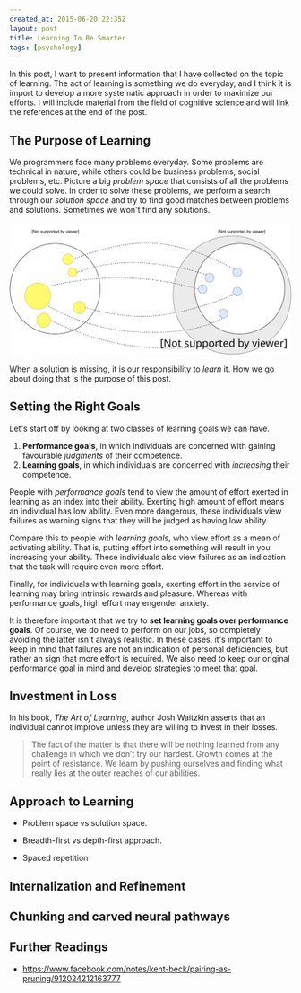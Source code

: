 ```yaml
---
created_at: 2015-06-20 22:35Z
layout: post
title: Learning To Be Smarter
tags: [psychology]
---
```


In this post, I want to present information that I have collected on the topic of learning. The act of learning
is something we do everyday, and I think it is import to develop a more systematic approach in order to
maximize our efforts. I will include material from the field of cognitive science and will link the references at the end of the post.


## The Purpose of Learning

We programmers face many problems everyday. Some problems are technical in nature, while others could
be business problems, social problems, etc. Picture a big *problem space* that consists of all the problems
we could solve. In order to solve these problems, we perform a search through our *solution space* and try
to find good matches between problems and solutions. Sometimes we won't find any solutions.


![](/images/problem-vs-solution-space.svg)

When a solution is missing, it is our responsibility to *learn* it. How we go about doing that is the purpose
of this post.


## Setting the Right Goals

Let's start off by looking at two classes of learning goals we can have.

1. **Performance goals**, in which individuals are concerned with gaining favourable *judgments* of
   their competence.
2. **Learning goals**, in which individuals are concerned with *increasing* their competence.

People with *performance goals* tend to view the amount of effort exerted in learning as an index into
their ability. Exerting high amount of effort means an individual has low ability. Even more
dangerous, these individuals view failures as warning signs that they will be judged as having low
ability.

Compare this to people with *learning goals*, who view effort as a mean of activating ability. That is,
putting effort into something will result in you increasing your ability. These individuals also view
failures as an indication that the task will require even more effort.

Finally, for individuals with learning goals, exerting effort in the service of learning may bring intrinsic rewards and pleasure. Whereas with performance goals, high effort may engender anxiety.

It is therefore important that we try to **set learning goals over performance goals**. Of course, we do need to
perform on our jobs, so completely avoiding the latter isn't always  realistic. In these cases, it's important to
keep in mind that failures are not an indication of personal deficiencies, but rather an sign that more effort
is required. We also need to keep our original performance goal in mind and develop strategies to meet that goal.


## Investment in Loss

In his book, *The Art of Learning*, author Josh Waitzkin asserts that an individual cannot improve unless they are willing to invest in their losses.

> The fact of the matter is that there will be nothing learned from any challenge in which we don’t try our hardest. Growth comes at the point of resistance. We learn by pushing ourselves and finding what really lies at the outer reaches of our abilities.



## Approach to Learning

- Problem space vs solution space.

- Breadth-first vs depth-first approach.

- Spaced repetition

## Internalization and Refinement

## Chunking and carved neural pathways


## Further Readings

- https://www.facebook.com/notes/kent-beck/pairing-as-pruning/912024212163777